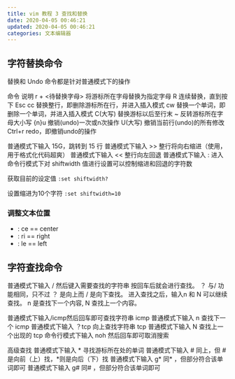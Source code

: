 ```yaml
---
title: vim 教程 3 查找和替换
date: 2020-04-05 00:46:21
updated: 2020-04-05 00:46:21
categories: 文本编辑器
---
```


## 字符替换命令

替换和 Undo 命令都是针对普通模式下的操作

命令 说明
r + <待替换字母> 将游标所在字母替换为指定字母
R 连续替换，直到按下 Esc
cc 替换整行，即删除游标所在行，并进入插入模式
cw 替换一个单词，即删除一个单词，并进入插入模式
C(大写) 替换游标以后至行末
~ 反转游标所在字母大小写
{n}u 撤销(undo)一次或n次操作
U(大写) 撤销当前行(undo)的所有修改
Ctrl+r redo，即撤销undo的操作

普通模式下输入 15G，跳转到 15 行
普通模式下输入 >> 整行将向右缩进（使用，用于格式化代码超爽）
普通模式下输入 << 整行向左回退
普通模式下输入 : 进入命令行模式下对 shiftwidth 值进行设置可以控制缩进和回退的字符数

获取目前的设定值
`:set shiftwidth?`

设置缩进为10个字符
`:set shiftwidth=10`

### 调整文本位置

* : ce == center
* : ri == right
* : le == left

## 字符查找命令

普通模式下输入 / 然后键入需要查找的字符串 按回车后就会进行查找。 ？ 与/ 功能相同，只不过 ？ 是向上而 / 是向下查找。 进入查找之后，输入n 和 N 可以继续查找。 n 是查找下一个内容, N 查找上一个内容。

普通模式下输入/icmp然后回车即可查找字符串 icmp
普通模式下输入 n 查找下一个 icmp
普通模式下输入 ？tcp 向上查找字符串 tcp
普通模式下输入 N 查找上一个出现的 tcp
命令行模式下输入 noh 然后回车即可取消搜索

高级查找
普通模式下输入 \* 寻找游标所在处的单词
普通模式下输入 \# 同上，但 \# 是向前（上）找，\*则是向后（下）找
普通模式下输入 g\* 同\* ，但部分符合该单词即可
普通模式下输入 g\# 同\# ，但部分符合该单词即可
